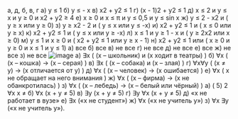 а, д, б, в, г
а) у ≤ 1 б) у ≤ - х в) х2 + у2 ≤ 1 г) (х - 1)2 + у2 ≤ 1 д) х ≤ 2 и у ≤ х и у ≥ 0 и х2 + у2 ≥ 4 е) х ≥ 0 и х ≤ π и у ≤ 0,5 и y ≤ sin х ж) у ≤ 2 - х2 и ( у ≥ х или у ≥ 0) з) у ≥ х2 - 2 и ( у ≤ х или у ≤ -х) и) х2 + у2 ≤ 1 и ( х ≤ 0 или у ≥ х) к) х2 + у2 ≤ 1 и ( у ≤ х или у ≥ -х) л) х ≤ 1 и у ≥ 1 - х и ( у ≥ 2х2 или х ≥ 0) м) у ≤ 1 и х ≥ 0 и ( х2 + у2 ≤ 1 или у ≥ х - 1) н) х2 + у2 ≤ 1 или ( х ≥ 0 и у ≥ 0 и х ≤ 1 и у ≤ 1)
а) все б) все в) не все г) не все д) не все е) все ж) не все з) не все
![image](https://class.rambler.ru/qa-service/production/uploads/images/image/000/077/417/767900222d.jpeg)
а) ∃x ( (x – школьник) и (x ходит в театры) ) б) ∀x ( (x – кошка) → (x – серая) ) в) ∃x ( (x – собака) и (x – злая) ) г) ∀x∀y ( (x ≠ y) → (x отличается от y) ) д) ∀x ( (x – человек) → (x ошибается) ) е) ∀x ( x не обращает на него внимания ) ж) ∀x ( (x – фирма) → (x не обанкротилась) ) з) ∀x ( (x – лебедь) → (x – белый или чёрный) )
а) ( 5) 2 ∀x x ≠ б) ∀x (x + y ≠ 5) в) ∃y (x + y ≠ 5) г) ∃y ∀x (x + y ≠ 5) д) «x не работает в вузе» е) ∃x («x не студент») ж) ∀x («x не учитель y») з) ∀x ∃y («x не учитель y»).
